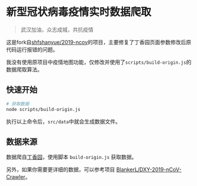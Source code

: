 # 新型冠状病毒疫情实时数据爬取

> 武汉加油，众志成城，共抗疫情

这是fork自[shfshanyue/2019-ncov](https://github.com/shfshanyue/2019-ncov)的项目，主要修复了丁香园页面参数修改后原代码运行报错的问题。

我没有使用原项目中疫情地图功能，仅修改并使用了`scripts/build-origin.js`的数据爬取算法。

## 快速开始

``` bash
# 获取数据
node scripts/build-origin.js
```

执行以上命令后，`src/data`中就会生成数据文件。

## 数据来源

数据爬自[丁香园](https://ncov.dxy.cn/ncovh5/view/pneumonia?from=timeline)，使用脚本 `build-origin.js` 获取数据。

另外，如果你需要更详细的数据，可以参考项目 [BlankerL/DXY-2019-nCoV-Crawler](https://github.com/BlankerL/DXY-2019-nCoV-Crawler)。

